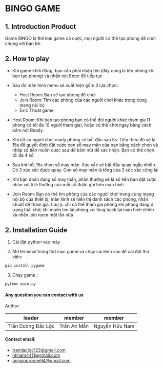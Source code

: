 # BINGO GAME
## 1. Introduction Product

Game BINGO là thể loại game cá cược, mọi người có thể tạo phòng để chơi chung với bạn bè.

## 2. How to play

- Khi game khởi động, bạn cần phải nhập tên (đây cũng là tên phòng khi bạn tạo phòng) và nhấn nút Enter để tiếp tục

- Sau đó màn hình menu sẽ xuất hiện gồm 3 lựa chọn:
    + Host Room: Bạn sẽ tạo phòng để chơi
    + Join Room: Tìm các phòng của các người chơi khác trong cùng mạng nội bộ
    + Exit: Thoát game

- Host Room: Khi bạn tạo phòng bạn có thể đợi người khác tham gia (1 phòng có tối đa 10 người tham gia), hoặc có thể chơi ngay bằng cách bấm nút Ready.
- Khi tất cả người chơi ready phòng sẽ bắt đầu sau 5s. Tiếp theo đó sẽ là 15s để quyết định đặt cược con số may mắn của bạn bằng cách chọn và nhập số tiền muốn cược sau đó bấm nút để xác nhận. Bạn có thể chọn tối đa 4 số
- Sau khi hết 15s chọn số may mắn. Xúc xắc sẽ bắt đầu quay ngẫu nhiên. Có 3 xúc xắc được quay. Con số may mắn là tổng của 3 xúc xắc cộng lại
- Khi bạn đoán đúng số may mắn, phần thưởng sẽ là số tiền bạn đặt cược nhân với tỉ lệ thưởng của mỗi số được ghi trên màn hình

- Join Room: Bạn có thể tìm phòng của các người chơi trong cùng mạng nội bộ của thiết bị, màn hình sẽ hiển thị danh sách các phòng, nhấn chuột để tham gia. Lưu ý: chỉ có thể tham gia phòng khi phòng đang ở trạng thái chờ; khi muốn tìm lại phòng vui lòng back lại màn hình chính và nhấn join room một lần nữa

## 2. Installation Guide

1. Cài đặt python vào máy

2. Mở terminal trong thư mục game và chạy cái lệnh sau để cài đặt thư viện:
```bash
pip install pygame
```

3. Chạy game :
```bash
python main.py
```

#### Any question you can contact with us


Author:

| leader                | member       | member         | 
|-----------------------|--------------|----------------|
|Trần Dương Đắc Lộc     | Trần An Mẫn  | Nguyễn Hữu Nam |


#### Contact email:
- [trandacloc123@gmail.com](mailto:trandacloc123@gmail.com)
- [nhnam4411@gmail.com](mailto:nhnam4411@gmail.com)
- [anmanproone94@gmail.com](mailto:anmanproone94@gmail.com)




